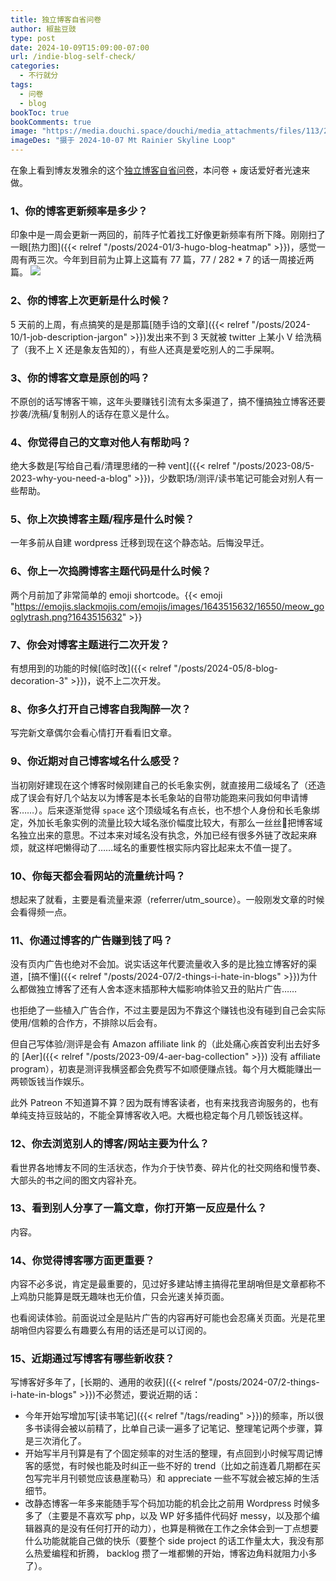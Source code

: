 ```yaml
---
title: 独立博客自省问卷
author: 椒盐豆豉
type: post
date: 2024-10-09T15:09:00-07:00
url: /indie-blog-self-check/
categories:
  - 不行就分
tags:
  - 问卷
  - blog 
bookToc: true
bookComments: true
image: "https://media.douchi.space/douchi/media_attachments/files/113/279/814/180/554/870/original/e5d112a85362a905.png"
imageDes: "摄于 2024-10-07 Mt Rainier Skyline Loop"
---
```


在象上看到博友发雅余的这个[独立博客自省问卷](https://yayu.net/4626.html?utm_source=blog.douchi.space)，本问卷 + 废话爱好者光速来做。

<!--more-->

### 1、你的博客更新频率是多少？
印象中是一周会更新一两回的，前阵子忙着找工好像更新频率有所下降。刚刚扫了一眼[热力图]({{< relref "/posts/2024-01/3-hugo-blog-heatmap" >}})，感觉一周有两三次。今年到目前为止算上这篇有 77 篇，77 / 282 * 7 的话一周接近两篇。
![](https://media.douchi.space/douchi/media_attachments/files/113/279/814/995/086/595/original/1efade7c388236ae.png)

### 2、你的博客上次更新是什么时候？
5 天前的上周，有点搞笑的是是那篇[随手诌的文章]({{< relref "/posts/2024-10/1-job-description-jargon" >}})发出来不到 3 天就被 twitter 上某小 V 给洗稿了（我不上 X 还是象友告知的），有些人还真是爱吃别人的二手屎啊。

### 3、你的博客文章是原创的吗？
不原创的话写博客干嘛，这年头要赚钱引流有太多渠道了，搞不懂搞独立博客还要抄袭/洗稿/复制别人的话存在意义是什么。

### 4、你觉得自己的文章对他人有帮助吗？
绝大多数是[写给自己看/清理思绪的一种 vent]({{< relref "/posts/2023-08/5-2023-why-you-need-a-blog" >}})，少数职场/测评/读书笔记可能会对别人有一些帮助。

### 5、你上次换博客主题/程序是什么时候？
一年多前从自建 wordpress 迁移到现在这个静态站。后悔没早迁。

### 6、你上一次捣腾博客主题代码是什么时候？
两个月前加了非常简单的 emoji shortcode。{{< emoji "https://emojis.slackmojis.com/emojis/images/1643515632/16550/meow_googlytrash.png?1643515632" >}}

### 7、你会对博客主题进行二次开发？
有想用到的功能的时候[临时改]({{< relref "/posts/2024-05/8-blog-decoration-3" >}})，说不上二次开发。

### 8、你多久打开自己博客自我陶醉一次？
写完新文章偶尔会看心情打开看看旧文章。 

### 9、你近期对自己博客域名什么感受？
当初刚好建现在这个博客时候刚建自己的长毛象实例，就直接用二级域名了（还造成了误会有好几个站友以为博客是本长毛象站的自带功能跑来问我如何申请博客……）。后来逐渐觉得 `space` 这个顶级域名有点长，也不想个人身份和长毛象绑定，外加长毛象实例的流量比较大域名涨价幅度比较大，有那么一丝丝🤏把博客域名独立出来的意思。不过本来对域名没有执念，外加已经有很多外链了改起来麻烦，就这样吧懒得动了……域名的重要性根实际内容比起来太不值一提了。

### 10、你每天都会看网站的流量统计吗？
想起来了就看，主要是看流量来源（referrer/utm_source）。一般刚发文章的时候会看得频一点。

### 11、你通过博客的广告赚到钱了吗？
没有页内广告也绝对不会加。说实话这年代要流量收入多的是比独立博客好的渠道，[搞不懂]({{< relref "/posts/2024-07/2-things-i-hate-in-blogs" >}})为什么都做独立博客了还有人舍本逐末插那种大幅影响体验又丑的贴片广告……

也拒绝了一些植入广告合作，不过主要是因为不靠这个赚钱也没有碰到自己会实际使用/信赖的合作方，不排除以后会有。

但自己写体验/测评是会有 Amazon affiliate link 的（此处痛心疾首安利出去好多的 [Aer]({{< relref "/posts/2023-09/4-aer-bag-collection" >}}) 没有 affiliate program），初衷是测评我横竖都会免费写不如顺便赚点钱。每个月大概能赚出一两顿饭钱当作娱乐。

此外 Patreon 不知道算不算？因为既有博客读者，也有来找我咨询服务的，也有单纯支持豆豉站的，不能全算博客收入吧。大概也稳定每个月几顿饭钱这样。

### 12、你去浏览别人的博客/网站主要为什么？
看世界各地博友不同的生活状态，作为介于快节奏、碎片化的社交网络和慢节奏、大部头的书之间的图文内容补充。

### 13、看到别人分享了一篇文章，你打开第一反应是什么？
内容。

### 14、你觉得博客哪方面更重要？
内容不必多说，肯定是最重要的，见过好多建站博主搞得花里胡哨但是文章都称不上鸡肋只能算是既无趣味也无价值，只会光速关掉页面。

也看阅读体验。前面说过全是贴片广告的内容再好可能也会忍痛关页面。光是花里胡哨但内容要么有趣要么有用的话还是可以订阅的。

### 15、近期通过写博客有哪些新收获？
写博客好多年了，[长期的、通用的收获]({{< relref "/posts/2024-07/2-things-i-hate-in-blogs" >}})不必赘述，要说近期的话：
- 今年开始写增加写[读书笔记]({{< relref "/tags/reading" >}})的频率，所以很多书读得会被以前精了，比单自己读一遍多了记笔记、整理笔记两个步骤，算是三次消化了。
- 开始写半月刊算是有了个固定频率的对生活的整理，有点回到小时候写周记博客的感觉，有时候也能及时纠正一些不好的 trend（比如之前连着几期都在买包写完半月刊顿觉应该悬崖勒马）和 appreciate 一些不写就会被忘掉的生活细节。
- 改静态博客一年多来能随手写个码加功能的机会比之前用 Wordpress 时候多多了（主要是不喜欢写 php，以及 WP 好多插件代码好 messy，以及那个编辑器真的是没有任何打开的动力），也算是稍微在工作之余体会到一丁点想要什么功能就能自己做的快乐（要整个 side project 的话工作量太大，我没有那么热爱编程和折腾， backlog 攒了一堆都懒的开始，博客边角料就阻力小多了）。